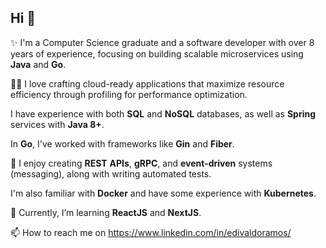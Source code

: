 ## Hi 👋

✨ I'm a Computer Science graduate and a software developer with over 8 years of experience, focusing on building scalable microservices using **Java** and **Go**.

👨‍💻 I love crafting cloud-ready applications that maximize resource efficiency through profiling for performance optimization.

I have experience with both **SQL** and **NoSQL** databases, as well as **Spring** services with **Java 8+**. 

In **Go**, I've worked with frameworks like **Gin** and **Fiber**.

🔨 I enjoy creating **REST** **APIs**, **gRPC**, and **event-driven** systems (messaging), along with writing automated tests.

I'm also familiar with **Docker** and have some experience with **Kubernetes**.

🌱 Currently, I’m learning **ReactJS** and **NextJS**.

📫 How to reach me on https://www.linkedin.com/in/edivaldoramos/
